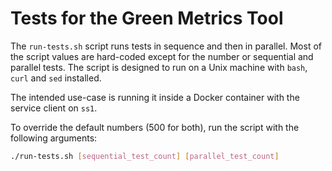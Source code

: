 # Tests for the Green Metrics Tool

The `run-tests.sh` script runs tests in sequence and then in parallel. Most of the script values are hard-coded except
for the number or sequential and parallel tests. The script is designed to run on a Unix machine with `bash`, `curl`
and `sed` installed.

The intended use-case is running it inside a Docker container with the service client on `ss1`.

To override the default numbers (500 for both), run the script with the following arguments:

```bash
./run-tests.sh [sequential_test_count] [parallel_test_count]
```
